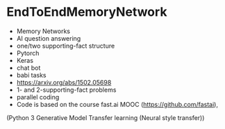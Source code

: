 # EndToEndMemoryNetwork
- Memory Networks
- AI question answering
- one/two supporting-fact structure
- Pytorch
- Keras
- chat bot
- babi tasks
- https://arxiv.org/abs/1502.05698
- 1- and 2-supporting-fact problems
- parallel coding
- Code is based on the course fast.ai MOOC (https://github.com/fastai), 

(Python 3
Generative Model
Transfer learning (Neural style transfer))
